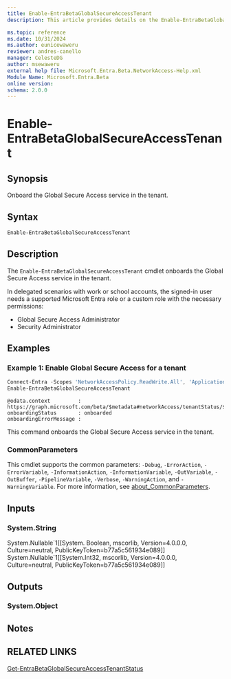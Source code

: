 ```yaml
---
title: Enable-EntraBetaGlobalSecureAccessTenant
description: This article provides details on the Enable-EntraBetaGlobalSecureAccessTenant command.

ms.topic: reference
ms.date: 10/31/2024
ms.author: eunicewaweru
reviewer: andres-canello
manager: CelesteDG
author: msewaweru
external help file: Microsoft.Entra.Beta.NetworkAccess-Help.xml
Module Name: Microsoft.Entra.Beta
online version:
schema: 2.0.0
---
```


# Enable-EntraBetaGlobalSecureAccessTenant

## Synopsis

Onboard the Global Secure Access service in the tenant.

## Syntax

```powershell
Enable-EntraBetaGlobalSecureAccessTenant
```

## Description

The `Enable-EntraBetaGlobalSecureAccessTenant` cmdlet onboards the Global Secure Access service in the tenant.

In delegated scenarios with work or school accounts, the signed-in user needs a supported Microsoft Entra role or a custom role with the necessary permissions:

- Global Secure Access Administrator
- Security Administrator

## Examples

### Example 1: Enable Global Secure Access for a tenant

```powershell
Connect-Entra -Scopes 'NetworkAccessPolicy.ReadWrite.All', 'Application.ReadWrite.All', 'NetworkAccess.ReadWrite.All'
Enable-EntraBetaGlobalSecureAccessTenant
```

```Output
@odata.context         : https://graph.microsoft.com/beta/$metadata#networkAccess/tenantStatus/$entity
onboardingStatus       : onboarded
onboardingErrorMessage :
```

This command onboards the Global Secure Access service in the tenant.

### CommonParameters

This cmdlet supports the common parameters: `-Debug`, `-ErrorAction`, `-ErrorVariable`, `-InformationAction`, `-InformationVariable`, `-OutVariable`, `-OutBuffer`, `-PipelineVariable`, `-Verbose`, `-WarningAction`, and `-WarningVariable`. For more information, see [about_CommonParameters](https://go.microsoft.com/fwlink/?LinkID=113216).

## Inputs

### System.String

System.Nullable\`1\[\[System. Boolean, mscorlib, Version=4.0.0.0, Culture=neutral, PublicKeyToken=b77a5c561934e089\]\] System.Nullable\`1\[\[System.Int32, mscorlib, Version=4.0.0.0, Culture=neutral, PublicKeyToken=b77a5c561934e089\]\]

## Outputs

### System.Object

## Notes

## RELATED LINKS

[Get-EntraBetaGlobalSecureAccessTenantStatus](Get-EntraBetaGlobalSecureAccessTenantStatus.md)
